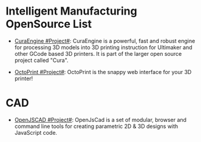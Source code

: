 # Intelligent Manufacturing OpenSource List

- [CuraEngine #Project#](https://github.com/Ultimaker/CuraEngine): CuraEngine is a powerful, fast and robust engine for processing 3D models into 3D printing instruction for Ultimaker and other GCode based 3D printers. It is part of the larger open source project called "Cura".

- [OctoPrint #Project#](https://github.com/foosel/OctoPrint): OctoPrint is the snappy web interface for your 3D printer!

# CAD

- [OpenJSCAD #Project#](https://openjscad.org/): OpenJsCad is a set of modular, browser and command line tools for creating parametric 2D & 3D designs with JavaScript code.
